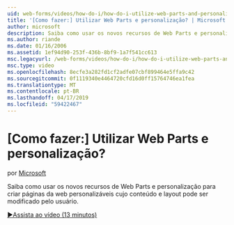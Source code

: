 ```yaml
---
uid: web-forms/videos/how-do-i/how-do-i-utilize-web-parts-and-personalization
title: '[Como fazer:] Utilizar Web Parts e personalização? | Microsoft Docs'
author: microsoft
description: Saiba como usar os novos recursos de Web Parts e personalização para criar páginas da web personalizáveis cujo conteúdo e layout pode ser modificado pelo usuário.
ms.author: riande
ms.date: 01/16/2006
ms.assetid: 1ef94d90-253f-436b-8bf9-1a7f541cc613
msc.legacyurl: /web-forms/videos/how-do-i/how-do-i-utilize-web-parts-and-personalization
msc.type: video
ms.openlocfilehash: 8ecfe3a282fd1cf2adfe07cbf899464e5ffa9c42
ms.sourcegitcommit: 0f1119340e4464720cfd16d0ff15764746ea1fea
ms.translationtype: MT
ms.contentlocale: pt-BR
ms.lasthandoff: 04/17/2019
ms.locfileid: "59422467"
---
```

# <a name="how-do-i-utilize-web-parts-and-personalization"></a>[Como fazer:] Utilizar Web Parts e personalização?

por [Microsoft](https://github.com/microsoft)

Saiba como usar os novos recursos de Web Parts e personalização para criar páginas da web personalizáveis cujo conteúdo e layout pode ser modificado pelo usuário.

[&#9654;Assista ao vídeo (13 minutos)](https://channel9.msdn.com/Blogs/ASP-NET-Site-Videos/how-do-i-utilize-web-parts-and-personalization)
